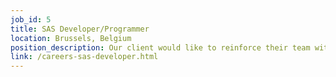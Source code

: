 ```yaml
---
job_id: 5
title: SAS Developer/Programmer
location: Brussels, Belgium
position_description: Our client would like to reinforce their team with a consultant, who will take care of day to day execution of data processes and assist in new developments (reportings and Commercial steering systems).
link: /careers-sas-developer.html
---
```


